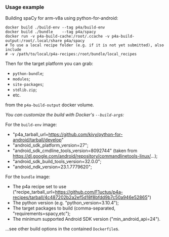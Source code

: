 ### Usage example

Building spaCy for arm-v8a using python-for-android:

```console
docker build ./build-env --tag p4a/build-env
docker build ./bundle    --tag p4a/spacy
docker run -v p4a-build-cache:/root/.ccache -v p4a-build-output:/root/.local/share p4a/spacy
# To use a local recipe folder (e.g. if it is not yet submitted), also include
# -v /path/to/local/p4a-recipes:/root/bundle/local_recipes
```

Then for the target platform you can grab:
- `python-bundle`;
- `modules`;
- `site-packages`;
- `stdlib.zip`;
- etc.

from the `p4a-build-output` docker volume.

*You can customize the build with Docker's `--build-arg`s:*

For the `build-env` image:
- "p4a_tarball_url=https://github.com/kivy/python-for-android/tarball/develop"
- "android_sdk_platform_version=27";
- "android_sdk_cmdline_tools_version=8092744"
  (taken from https://dl.google.com/android/repository/commandlinetools-linux/...);
- "android_sdk_build_tools_version=32.0.0";
- "android_ndk_version=23.1.7779620";

For the `bundle` image:
- The p4a recipe set to use ("recipe_tarball_url=https://github.com/F1uctus/p4a-recipes/tarball/4c487202b2a2ef5d18f8bfdd9b7c50a946e52865")
- The python version (e.g. "python_version=3.10.4");
- The target packages to build (comma-separated, "requirements=spacy,etc");
- The minimum supported Android SDK version ("min_android_api=24").

...see other build options in the contained `Dockerfile`s.
